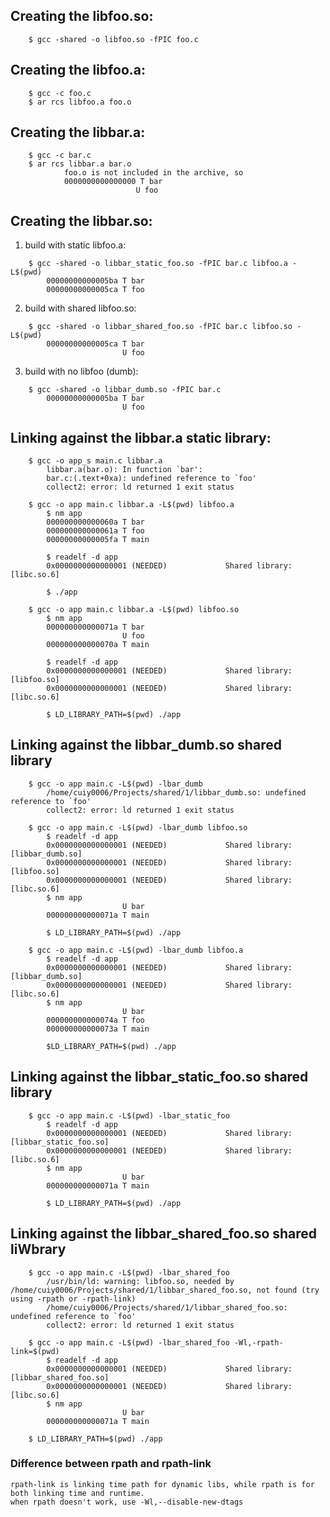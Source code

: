 ## Creating the libfoo.so:
```
    $ gcc -shared -o libfoo.so -fPIC foo.c
```

## Creating the libfoo.a:
```
    $ gcc -c foo.c
    $ ar rcs libfoo.a foo.o
```

## Creating the libbar.a:
```
    $ gcc -c bar.c
    $ ar rcs libbar.a bar.o
            foo.o is not included in the archive, so 
            0000000000000000 T bar
                            U foo
```

## Creating the libbar.so:
1) build with static libfoo.a:
```
    $ gcc -shared -o libbar_static_foo.so -fPIC bar.c libfoo.a -L$(pwd)
        00000000000005ba T bar
        00000000000005ca T foo
```
        
2) build with shared libfoo.so:
```
    $ gcc -shared -o libbar_shared_foo.so -fPIC bar.c libfoo.so -L$(pwd)
        00000000000005ca T bar
                         U foo
```

3) build with no libfoo (dumb):
```
    $ gcc -shared -o libbar_dumb.so -fPIC bar.c
        00000000000005ba T bar
                         U foo
```

## Linking against the libbar.a static library:
```
    $ gcc -o app_s main.c libbar.a
        libbar.a(bar.o): In function `bar':
        bar.c:(.text+0xa): undefined reference to `foo'
        collect2: error: ld returned 1 exit status
```
```
    $ gcc -o app main.c libbar.a -L$(pwd) libfoo.a
        $ nm app
        000000000000060a T bar
        000000000000061a T foo
        00000000000005fa T main

        $ readelf -d app
        0x0000000000000001 (NEEDED)             Shared library: [libc.so.6]

        $ ./app
```

```
    $ gcc -o app main.c libbar.a -L$(pwd) libfoo.so
        $ nm app
        000000000000071a T bar
                         U foo
        000000000000070a T main

        $ readelf -d app
        0x0000000000000001 (NEEDED)             Shared library: [libfoo.so]
        0x0000000000000001 (NEEDED)             Shared library: [libc.so.6]

        $ LD_LIBRARY_PATH=$(pwd) ./app
```

## Linking against the libbar_dumb.so shared library
```
    $ gcc -o app main.c -L$(pwd) -lbar_dumb
        /home/cuiy0006/Projects/shared/1/libbar_dumb.so: undefined reference to `foo'
        collect2: error: ld returned 1 exit status
```

```
    $ gcc -o app main.c -L$(pwd) -lbar_dumb libfoo.so
        $ readelf -d app
        0x0000000000000001 (NEEDED)             Shared library: [libbar_dumb.so]
        0x0000000000000001 (NEEDED)             Shared library: [libfoo.so]
        0x0000000000000001 (NEEDED)             Shared library: [libc.so.6]
        $ nm app
                         U bar
        000000000000071a T main

        $ LD_LIBRARY_PATH=$(pwd) ./app
```

```
    $ gcc -o app main.c -L$(pwd) -lbar_dumb libfoo.a
        $ readelf -d app
        0x0000000000000001 (NEEDED)             Shared library: [libbar_dumb.so]
        0x0000000000000001 (NEEDED)             Shared library: [libc.so.6] 
        $ nm app
                         U bar
        000000000000074a T foo
        000000000000073a T main

        $LD_LIBRARY_PATH=$(pwd) ./app
```

## Linking against the libbar_static_foo.so shared library
```
    $ gcc -o app main.c -L$(pwd) -lbar_static_foo
        $ readelf -d app
        0x0000000000000001 (NEEDED)             Shared library: [libbar_static_foo.so]
        0x0000000000000001 (NEEDED)             Shared library: [libc.so.6]
        $ nm app
                         U bar
        000000000000071a T main
        
        $ LD_LIBRARY_PATH=$(pwd) ./app
```

## Linking against the libbar_shared_foo.so shared liWbrary
```
    $ gcc -o app main.c -L$(pwd) -lbar_shared_foo
        /usr/bin/ld: warning: libfoo.so, needed by /home/cuiy0006/Projects/shared/1/libbar_shared_foo.so, not found (try using -rpath or -rpath-link)
        /home/cuiy0006/Projects/shared/1/libbar_shared_foo.so: undefined reference to `foo'
        collect2: error: ld returned 1 exit status
```

```
    $ gcc -o app main.c -L$(pwd) -lbar_shared_foo -Wl,-rpath-link=$(pwd)
        $ readelf -d app
        0x0000000000000001 (NEEDED)             Shared library: [libbar_shared_foo.so]
        0x0000000000000001 (NEEDED)             Shared library: [libc.so.6]
        $ nm app
                         U bar
        000000000000071a T main

    $ LD_LIBRARY_PATH=$(pwd) ./app
```

### Difference between rpath and rpath-link
    rpath-link is linking time path for dynamic libs, while rpath is for both linking time and runtime.  
    when rpath doesn't work, use -Wl,--disable-new-dtags  
